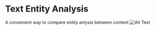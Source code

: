 # Text Entity Analysis
A convenient way to compare entity anlysis between content
![Alt Text](https://media.giphy.com/media/jOcBoZeBf8AgBtC4ax/giphy.gif)
